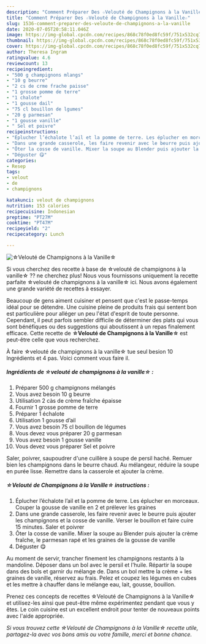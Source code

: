 ```yaml
---
description: "Comment Préparer Des ☆Velouté de Champignons à la Vanille☆"
title: "Comment Préparer Des ☆Velouté de Champignons à la Vanille☆"
slug: 1536-comment-preparer-des-veloute-de-champignons-a-la-vanille
date: 2020-07-05T20:58:11.046Z
image: https://img-global.cpcdn.com/recipes/868c78f0ed8fc59f/751x532cq70/☆veloute-de-champignons-a-la-vanille☆-photo-principale-de-la-recette.jpg
thumbnail: https://img-global.cpcdn.com/recipes/868c78f0ed8fc59f/751x532cq70/☆veloute-de-champignons-a-la-vanille☆-photo-principale-de-la-recette.jpg
cover: https://img-global.cpcdn.com/recipes/868c78f0ed8fc59f/751x532cq70/☆veloute-de-champignons-a-la-vanille☆-photo-principale-de-la-recette.jpg
author: Theresa Ingram
ratingvalue: 4.6
reviewcount: 13
recipeingredient:
- "500 g champignons mlangs"
- "10 g beurre"
- "2 cs de crme frache paisse"
- "1 grosse pomme de terre"
- "1 chalote"
- "1 gousse dail"
- "75 cl bouillon de lgumes"
- "20 g parmesan"
- "1 gousse vanille"
- " Sel et poivre"
recipeinstructions:
- "Éplucher l’échalote l’ail et la pomme de terre. Les éplucher en morceaux. Couper la gousse de vanille en 2 et prélever les graines"
- "Dans une grande casserole, les faire revenir avec le beurre puis ajouter les champignons et la cosse de vanille. Verser le bouillon et faire cuire 15 minutes. Saler et poivrer"
- "Ôter la cosse de vanille. Mixer la soupe au Blender puis ajouter la crème fraîche, le parmesan rapé et les graines de la gousse de vanille"
- "Déguster 😋"
categories:
- Resep
tags:
- velout
- de
- champignons

katakunci: velout de champignons 
nutrition: 153 calories
recipecuisine: Indonesian
preptime: "PT27M"
cooktime: "PT47M"
recipeyield: "2"
recipecategory: Lunch

---
```



![☆Velouté de Champignons à la Vanille☆](https://img-global.cpcdn.com/recipes/868c78f0ed8fc59f/751x532cq70/☆veloute-de-champignons-a-la-vanille☆-photo-principale-de-la-recette.jpg)

Si vous cherchez des recette à base de ☆velouté de champignons à la vanille☆ ?? ne cherchez plus! Nous vous fournissons uniquement la recette parfaite ☆velouté de champignons à la vanille☆ ici. Nous avons également une grande variété de recettes à essayer.

Beaucoup de gens aiment cuisiner et pensent que c'est le passe-temps idéal pour se détendre. Une cuisine pleine de produits frais qui sentent bon est particulière pour alléger un peu l'état d'esprit de toute personne. Cependant, il peut parfois sembler difficile de déterminer des plats qui vous sont bénéfiques ou des suggestions qui aboutissent à un repas finalement efficace. Cette recette de <strong> ☆Velouté de Champignons à la Vanille☆ </strong> est peut-être celle que vous recherchez.

<!--inarticleads1-->

À faire ☆velouté de champignons à la vanille☆ tue seul besion 10 Ingrédients et 4 pas. Voici comment vous faire il.

##### Ingrédients de ☆velouté de champignons à la vanille☆ :

1. Préparer 500 g champignons mélangés
1. Vous avez besoin 10 g beurre
1. Utilisation 2 càs de crème fraîche épaisse
1. Fournir 1 grosse pomme de terre
1. Préparer 1 échalote
1. Utilisation 1 gousse d’ail
1. Vous avez besoin 75 cl bouillon de légumes
1. Vous devez vous préparer 20 g parmesan
1. Vous avez besoin 1 gousse vanille
1. Vous devez vous préparer  Sel et poivre


Saler, poivrer, saupoudrer d&#39;une cuillère à soupe de persil haché. Remuer bien les champignons dans le beurre chaud. Au mélangeur, réduire la soupe en purée lisse. Remettre dans la casserole et ajouter la crème. 

<!--inarticleads2-->

##### ☆Velouté de Champignons à la Vanille☆ instructions :

1. Éplucher l’échalote l’ail et la pomme de terre. Les éplucher en morceaux. Couper la gousse de vanille en 2 et prélever les graines
1. Dans une grande casserole, les faire revenir avec le beurre puis ajouter les champignons et la cosse de vanille. Verser le bouillon et faire cuire 15 minutes. Saler et poivrer
1. Ôter la cosse de vanille. Mixer la soupe au Blender puis ajouter la crème fraîche, le parmesan rapé et les graines de la gousse de vanille
1. Déguster 😋


Au moment de servir, trancher finement les champignons restants à la mandoline. Déposer dans un bol avec le persil et l&#39;huile. Répartir la soupe dans des bols et garnir du mélange de. Dans un bol mettre la crème + les graines de vanille, réservez au frais. Pelez et coupez les légumes en cubes et les mettre à chauffer dans le mélange eau, lait, gousse, bouillon. 

<!--inarticleads1-->

<p>
Prenez ces concepts de recettes ☆Velouté de Champignons à la Vanille☆ et utilisez-les ainsi que peut-être même expérimentez pendant que vous y êtes. Le coin cuisine est un excellent endroit pour tenter de nouveaux points avec l'aide appropriée.
</p>

<p>
<i>Si vous trouvez cette ☆Velouté de Champignons à la Vanille☆ recette utile, partagez-la avec vos bons amis ou votre famille, merci et bonne chance.</i>
</p>
